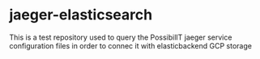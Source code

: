 # jaeger-elasticsearch

This is a test repository used to query the PossibilIT jaeger service configuration files in order to connec it with elasticbackend GCP storage 